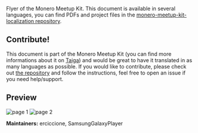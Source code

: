 Flyer of the Monero Meetup Kit. This document is available in several languages, you can find PDFs and project files in the [monero-meetup-kit-localization repository](https://github.com/monero-ecosystem/monero-meetup-kit-localization/tree/master/translations).

## Contribute!
This document is part of the Monero Meetup Kit (you can find more informations about it on [Taiga](https://taiga.getmonero.org/project/sgp-monero-meetup-kit/wiki/home)) and would be great to have it translated in as many languages as possible. If you would like to contribute, please check out [the repository](https://github.com/monero-ecosystem/monero-meetup-kit-localization) and follow the instructions, feel free to open an issue if you need help/support.

## Preview
![page 1](https://raw.githubusercontent.com/monero-ecosystem/Monero-flyer/master/local/flyer-page001.png)
![page 2](https://raw.githubusercontent.com/monero-ecosystem/Monero-flyer/master/local/flyer-page002.png)
&nbsp;

**Maintainers:** erciccione, SamsungGalaxyPlayer
